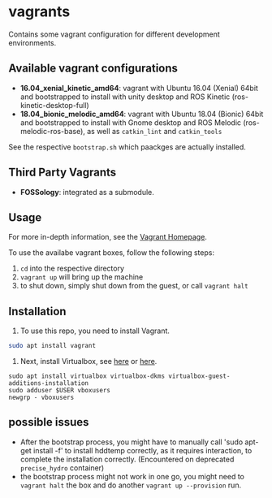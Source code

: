 # vagrants
Contains some vagrant configuration for different development environments.

## Available vagrant configurations
* **16.04_xenial_kinetic_amd64**: vagrant with Ubuntu 16.04 (Xenial) 64bit and bootstrapped to install with unity desktop and ROS Kinetic (ros-kinetic-desktop-full)
* **18.04_bionic_melodic_amd64**: vagrant with Ubuntu 18.04 (Bionic) 64bit and bootstrapped to install with Gnome desktop and ROS Melodic (ros-melodic-ros-base), as well as `catkin_lint` and `catkin_tools`

See the respective `bootstrap.sh` which paackges are actually installed.


## Third Party Vagrants
* **FOSSology**: integrated as a submodule.

## Usage
For more in-depth information, see the [Vagrant Homepage](https://www.vagrantup.com/).

To use the availabe vagrant boxes, follow the following steps:

1. `cd` into the respective directory
1. `vagrant up` will bring up the machine
1. to shut down, simply shut down from the guest, or call `vagrant halt`

## Installation
1. To use this repo, you need to install Vagrant.

  ```bash
  sudo apt install vagrant
  ```

1. Next, install Virtualbox, see [here](https://www.virtualbox.org/wiki/Linux_Downloads) or [here](https://wiki.ubuntuusers.de/VirtualBox/Installation/).

  ```
  sudo apt install virtualbox virtualbox-dkms virtualbox-guest-additions-installation
  sudo adduser $USER vboxusers
  newgrp - vboxusers
  ```

## possible issues
- After the bootstrap process, you might have to manually call 'sudo apt-get install -f' to install hddtemp correctly, as it requires interaction, to complete the installation correctly. (Encountered on deprecated `precise_hydro` container)
- the bootstrap process might not work in one go, you might need to `vagrant halt` the box and do another `vagrant up --provision` run.
